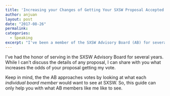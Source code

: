 ```yaml
---
title: 'Increasing your Changes of Getting Your SXSW Proposal Accepted'
author: anjuan
layout: post
date: "2017-08-26"
permalink:
categories:
  - Speaking
excerpt: "I've been a member of the SXSW Advisory Board (AB) for several years. As a member of the AB, I've reviewed hundreds of proposals submitted throug hthe PanelPicker interface. Here is what I consider when deciding if I should vote for a proposal to be a part of SXSW."
---
```


I've had the honor of serving in the SXSW Advisory Board for several years. While I can't discuss the details of any proposal, I can share with you what increases the odds of your proposal getting my vote.

Keep in mind, the the AB approaches votes by looking at what each *individual board member* would want to see at SXSW. So, this guide can only help you with what AB members like me like to see.


